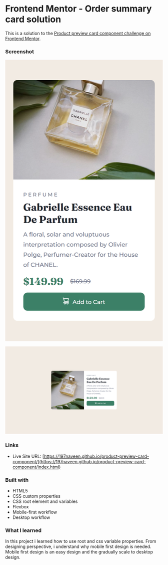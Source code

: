 # Frontend Mentor - Order summary card solution

This is a solution to the [Product preview card component challenge on Frontend Mentor](https://www.frontendmentor.io/challenges/product-preview-card-component-GO7UmttRfa). 

### Screenshot

![Mobile Design](./mobile-design.png)

![Desktop Design](./desktop-design.png)

### Links

- Live Site URL: [https://197naveen.github.io/product-preview-card-component/](https://197naveen.github.io/product-preview-card-component/index.html)

### Built with

- HTML5
- CSS custom properties
- CSS root element and variables
- Flexbox
- Mobile-first workflow
- Desktop workflow

### What I learned

In this project i learned how to use root and css variable properties. From designing perspective, i understand why mobile first design is needed. Mobile first design is an easy design and the gradually scale to desktop design. 
